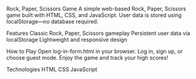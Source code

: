 Rock, Paper, Scissors Game
  A simple web-based Rock, Paper, Scissors game built with HTML, CSS, and JavaScript. User data is stored using localStorage—no database required.

Features
  Classic Rock, Paper, Scissors gameplay
  Persistent user data via localStorage
  Lightweight and responsive design

How to Play
  Open log-in-form.html in your browser.
  Log in, sign up, or choose guest mode.
  Enjoy the game and track your high scores!

Technologies
  HTML
  CSS
  JavaScript
